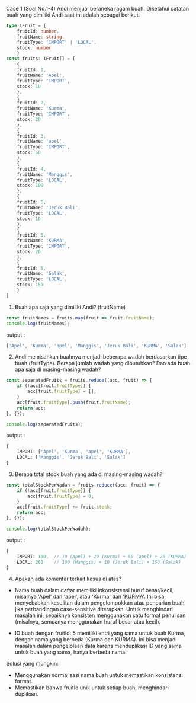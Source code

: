 Case 1 (Soal No.1-4)
Andi menjual beraneka ragam buah. Diketahui catatan buah yang dimiliki Andi saat ini
adalah sebagai berikut.

```typescript
type IFruit = {
    fruitId: number,
    fruitName: string,
    fruitType: 'IMPORT' | 'LOCAL',
    stock: number
    }
const fruits: IFruit[] = [
    {
    fruitId: 1,
    fruitName: 'Apel',
    fruitType: 'IMPORT',
    stock: 10
    },
    {
    fruitId: 2,
    fruitName: 'Kurma',
    fruitType: 'IMPORT',
    stock: 20
    },
    {
    fruitId: 3,
    fruitName: 'apel',
    fruitType: 'IMPORT',
    stock: 50
    },
    {
    fruitId: 4,
    fruitName: 'Manggis',
    fruitType: 'LOCAL',
    stock: 100
    },
    {
    fruitId: 5,
    fruitName: 'Jeruk Bali',
    fruitType: 'LOCAL',
    stock: 10
    },
    {
    fruitId: 5,
    fruitName: 'KURMA',
    fruitType: 'IMPORT',
    stock: 20
    },
    {
    fruitId: 5,
    fruitName: 'Salak',
    fruitType: 'LOCAL',
    stock: 150
    }
]
```

1. Buah apa saja yang dimiliki Andi? (fruitName)

```typescript
const fruitNames = fruits.map(fruit => fruit.fruitName);
console.log(fruitNames);
```

output :
```typescript
['Apel', 'Kurma', 'apel', 'Manggis', 'Jeruk Bali', 'KURMA', 'Salak']
```



2. Andi memisahkan buahnya menjadi beberapa wadah berdasarkan tipe buah
(fruitType). Berapa jumlah wadah yang dibutuhkan? Dan ada buah apa saja di
masing-masing wadah?

```typescript
const separatedFruits = fruits.reduce((acc, fruit) => {
    if (!acc[fruit.fruitType]) {
        acc[fruit.fruitType] = [];
    }
    acc[fruit.fruitType].push(fruit.fruitName);
    return acc;
}, {});

console.log(separatedFruits);
```

output :
```typescript
{
    IMPORT: ['Apel', 'Kurma', 'apel', 'KURMA'],
    LOCAL: ['Manggis', 'Jeruk Bali', 'Salak']
}
```



3. Berapa total stock buah yang ada di masing-masing wadah?

```typescript
const totalStockPerWadah = fruits.reduce((acc, fruit) => {
    if (!acc[fruit.fruitType]) {
        acc[fruit.fruitType] = 0;
    }
    acc[fruit.fruitType] += fruit.stock;
    return acc;
}, {});

console.log(totalStockPerWadah);
```


output :
```typescript
{
    IMPORT: 100,  // 10 (Apel) + 20 (Kurma) + 50 (apel) + 20 (KURMA)
    LOCAL: 260    // 100 (Manggis) + 10 (Jeruk Bali) + 150 (Salak)
}
```



4. Apakah ada komentar terkait kasus di atas?

- Nama buah dalam daftar memiliki inkonsistensi huruf besar/kecil, misalnya 'Apel' dan 'apel', atau 'Kurma' dan 'KURMA'. Ini bisa menyebabkan kesulitan dalam pengelompokkan atau pencarian buah jika perbandingan case-sensitive diterapkan. Untuk menghindari masalah ini, sebaiknya konsisten menggunakan satu format penulisan (misalnya, semuanya menggunakan huruf besar atau kecil).

- ID buah dengan fruitId: 5 memiliki entri yang sama untuk buah Kurma, dengan nama yang berbeda (Kurma dan KURMA). Ini bisa menjadi masalah dalam pengelolaan data karena menduplikasi ID yang sama untuk buah yang sama, hanya berbeda nama.

Solusi yang mungkin:

- Menggunakan normalisasi nama buah untuk memastikan konsistensi format.
- Memastikan bahwa fruitId unik untuk setiap buah, menghindari duplikasi.